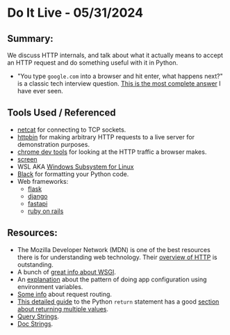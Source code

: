 # Do It Live - 05/31/2024

## Summary:

We discuss HTTP internals, and talk about what it actually means to accept an HTTP request and do something useful with it in Python.

* "You type `google.com` into a browser and hit enter, what happens next?" is a classic tech interview question. [This is the most complete answer](https://github.com/alex/what-happens-when) I have ever seen.

## Tools Used / Referenced
* [netcat](https://en.wikipedia.org/wiki/Netcat) for connecting to TCP sockets.
* [httpbin](http://httpbin.org/) for making arbitrary HTTP requests to a live server for demonstration purposes.
* [chrome dev tools](https://developer.chrome.com/docs/devtools) for looking at the HTTP traffic a browser makes.
* [screen](https://www.gnu.org/software/screen/)
* WSL AKA [Windows Subsystem for Linux](https://learn.microsoft.com/en-us/windows/wsl/install)
* [Black](https://github.com/psf/black) for formatting your Python code.
* Web frameworks:
  * [flask](https://flask.palletsprojects.com/en/3.0.x/)
  * [django](https://www.djangoproject.com/)
  * [fastapi](https://fastapi.tiangolo.com/)
  * [ruby on rails](https://rubyonrails.org/) 

## Resources:
* The Mozilla Developer Network (MDN) is one of the best resources there is for understanding web technology. Their [overview of HTTP](https://developer.mozilla.org/en-US/docs/Web/HTTP/Overview) is outstanding.
* A bunch of [great info about WSGI](https://wsgi.readthedocs.io/en/latest/learn.html).
* An [explanation](https://12factor.net/config) about the pattern of doing app configuration using environment variables.
* [Some info](https://wiki.python.org/moin/Routing) about request routing.
* [This detailed guide](https://realpython.com/python-return-statement/) to the Python `return` statement has a good [section about returning multiple values](https://realpython.com/python-return-statement/#returning-multiple-values).
* [Query Strings](https://en.wikipedia.org/wiki/Query_string).
* [Doc Strings](https://peps.python.org/pep-0257/).
